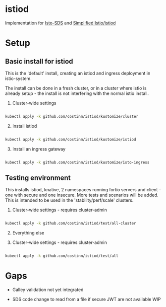 # istiod

Implementation for [Isto-SDS](https://docs.google.com/document/d/1X4QNWSr0aoT2eK-f5a6ZgWgX8VXP-suQbfO-SjBozyw/edit#)
and [Simplified Istio/istiod](https://docs.google.com/document/d/1v8BxI07u-mby5f5rCruwF7odSXgb9G8-C9W5hQtSIAg/edit#)

# Setup 

## Basic install for istiod

This is the 'default' install, creating an istiod and ingress deployment in istio-system.

The install can be done in a fresh cluster, or in a cluster where istio is already setup - the install is not
interfering with the normal istio install. 

1. Cluster-wide settings

```bash

kubectl apply -k github.com/costinm/istiod/kustomize/cluster

```

2. Install istiod 


```bash

kubectl apply -k github.com/costinm/istiod/kustomize/istiod

```

3. Install an ingress gateway 


```bash

kubectl apply -k github.com/costinm/istiod/kustomize/isto-ingress

```


## Testing environment 

This installs istiod, knative, 2 namespaces running fortio servers and client - one with secure and one insecure.
More tests and scenarios will be added. This is intended to be used in the 'stability/perf/scale' clusters. 

1. Cluster-wide settings - requires cluster-admin

```bash

kubectl apply -k github.com/costinm/istiod/test/all-cluster

```

2. Everything else

1. Cluster-wide settings - requires cluster-admin

```bash

kubectl apply -k github.com/costinm/istiod/test/all

```


# Gaps 

- Galley validation not yet integrated

- SDS code change to read from a file if secure JWT are not available WIP

